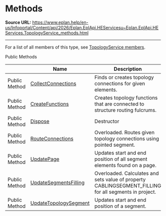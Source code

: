 # Methods

**Source URL:** https://www.eplan.help/en-us/Infoportal/Content/api/2026/Eplan.EplApi.HEServicesu~Eplan.EplApi.HEServices.TopologyService_methods.html

---

For a list of all members of this type, see [TopologyService members](Eplan.EplApi.HEServicesu~Eplan.EplApi.HEServices.TopologyService_members.html).

Public Methods

|  | Name | Description |
| --- | --- | --- |
| Public Method | [CollectConnections](Eplan.EplApi.HEServicesu~Eplan.EplApi.HEServices.TopologyService~CollectConnections.html) | Finds or creates topology connections for given elements. |
| Public Method | [CreateFunctions](Eplan.EplApi.HEServicesu~Eplan.EplApi.HEServices.TopologyService~CreateFunctions.html) | Creates topology functions that are connected to structure routing fulcrums. |
| Public Method | [Dispose](Eplan.EplApi.HEServicesu~Eplan.EplApi.HEServices.TopologyService~Dispose().html) | Destructor |
| Public Method | [RouteConnections](Eplan.EplApi.HEServicesu~Eplan.EplApi.HEServices.TopologyService~RouteConnections.html) | Overloaded. Routes given topology connections using pointed segment. |
| Public Method | [UpdatePage](Eplan.EplApi.HEServicesu~Eplan.EplApi.HEServices.TopologyService~UpdatePage.html) | Updates start and end position of all segment elements found on a page. |
| Public Method | [UpdateSegmentsFilling](Eplan.EplApi.HEServicesu~Eplan.EplApi.HEServices.TopologyService~UpdateSegmentsFilling.html) | Overloaded. Calculates and sets value of property CABLINGSEGMENT\_FILLING for all segments in project. |
| Public Method | [UpdateTopologySegment](Eplan.EplApi.HEServicesu~Eplan.EplApi.HEServices.TopologyService~UpdateTopologySegment.html) | Updates start and end position of a segment. |



